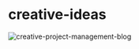 # creative-ideas


![creative-project-management-blog](https://user-images.githubusercontent.com/81470200/194111010-8618c74c-880b-426e-afca-59b7bc600e84.png)
